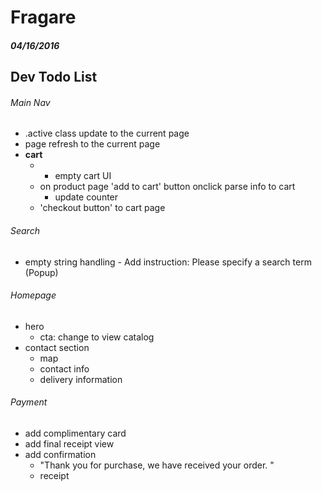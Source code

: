 # Fragare

##### 04/16/2016
## Dev Todo List

###### Main Nav
- .active class update to the current page
- page refresh to the current page
- **cart** 
	- + empty cart UI
	- on product page 'add to cart' button onclick parse info to cart
		- update counter
	- 'checkout button' to cart page

###### Search
- empty string handling - Add instruction: Please specify a search term (Popup)

###### Homepage
- hero
	- cta: change to view catalog
- contact section
	- map
	- contact info
	- delivery information

###### Payment
- add complimentary card
- add final receipt view
- add confirmation
	- "Thank you for purchase, we have received your order. "
	- receipt	